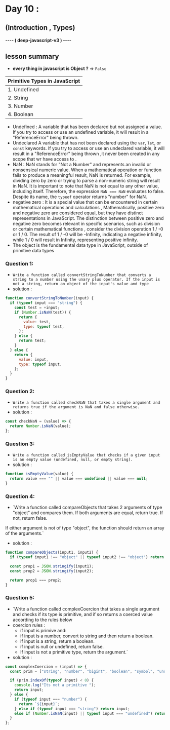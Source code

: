 
# Day 10 :
## (Introduction , Types) 
#### ---- ( deep-javascript-v3 ) ----

## lesson summary 
- **every thing in javascript is Object  ?** => ` False `
  
| Primitive Types in JavaScript |
|------------------------------|
| 1. Undefined                |
| 2. String                   |
| 3. Number                   |
| 4. Boolean                  |

- Undefined	: A variable that has been declared but not assigned a value. If you try to access or use an undefined variable, it will result in a "ReferenceError" being thrown.
-  Undeclared   A variable that has not been declared using the `var`, `let`, or `const` keywords. If you try to access or use an undeclared variable, it will result in a "ReferenceError" being thrown ,it never been created in any scope that wr have access to .
- NaN : NaN stands for "Not a Number" and represents an invalid or nonsensical numeric value. When a mathematical operation or function fails to produce a meaningful result, NaN is returned. For example, dividing zero by zero or trying to parse a non-numeric string will result in NaN. It is important to note that NaN is not equal to any other value, including itself. Therefore, the expression `NaN === NaN` evaluates to false. Despite its name, the `typeof` operator returns "number" for NaN. 
- negative zero : It is a special value that can be encountered in certain mathematical operations and calculations , Mathematically, positive zero and negative zero are considered equal, but they have distinct representations in JavaScript. The distinction between positive zero and negative zero becomes relevant in specific scenarios, such as division or certain mathematical functions , consider the division operation 1 / -0 or 1 / 0. The result of 1 / -0 will be -Infinity, indicating a negative infinity, while 1 / 0 will result in Infinity, representing positive infinity.
- The object is the fundamental data type in JavaScript, outside of primitive data types 

### Question 1: 
- `Write a function called convertStringToNumber that converts a string to a number using the unary plus operator. If the input is not a string, return an object of the input's value and type `
- solution : 
``` javascript 
function convertStringToNumber(input) {
  if (typeof input === "string") {
    const test = +input;
    if (Number.isNaN(test)) {
      return {
        value: test,
        type: typeof test,
      };
    } else {
      return test;
    }
  } else {
    return {
      value: input,
      type: typeof input,
    };
  }
}

```
### Question 2: 
- `Write a function called checkNaN that takes a single argument and returns true if the argument is NaN and false otherwise.`
- solution : 
``` javascript 
const checkNaN = (value) => {
  return Number.isNaN(value);
};

```
### Question 3: 
- `Write a function called isEmptyValue that checks if a given input is an empty value (undefined, null, or empty string).`
- solution : 
``` javascript 
function isEmptyValue(value) {
  return value === "" || value === undefined || value === null;
}


```
### Question 4: 
- `Write a function called compareObjects that takes 2 arguments of type "object" and compares them. If both arguments are equal, return true. If not, return false.

If either argument is not of type "object", the function should return an array of the arguments.`
- solution : 
``` javascript 
function compareObjects(input1, input2) {
  if (typeof input1 !== "object" || typeof input2 !== "object") return false;

  const prop1 = JSON.stringify(input1);
  const prop2 = JSON.stringify(input2);

  return prop1 === prop2;
}


```
### Question 5: 
- `Write a function called complexCoercion that takes a single argument and checks if its type is primitive, and if so returns a coerced value according to the rules below 
- coercion rules :
    - if input is primive and:
    - if input is a number, convert to string and then return a boolean.
    - if input is a string, return a boolean.
    - if input is null or undefined, return false.
    - If input is not a primitive type, return the argument.`
- solution : 
``` javascript 
const complexCoercion = (input) => {
  const prim = ["string", "number", "bigint", "boolean", "symbol", "undefined"];

  if (prim.indexOf(typeof input) < 0) {
    console.log("Its not a primitive ");
    return input;
  } else {
    if (typeof input === "number") {
      return `${input}`;
    } else if (typeof input === "string") return input;
    else if (Number.isNaN(input) || typeof input === "undefined") return false;
  }
};


```
